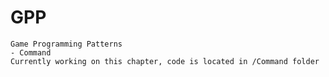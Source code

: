 # GPP
	Game Programming Patterns 
	- Command
	Currently working on this chapter, code is located in /Command folder
